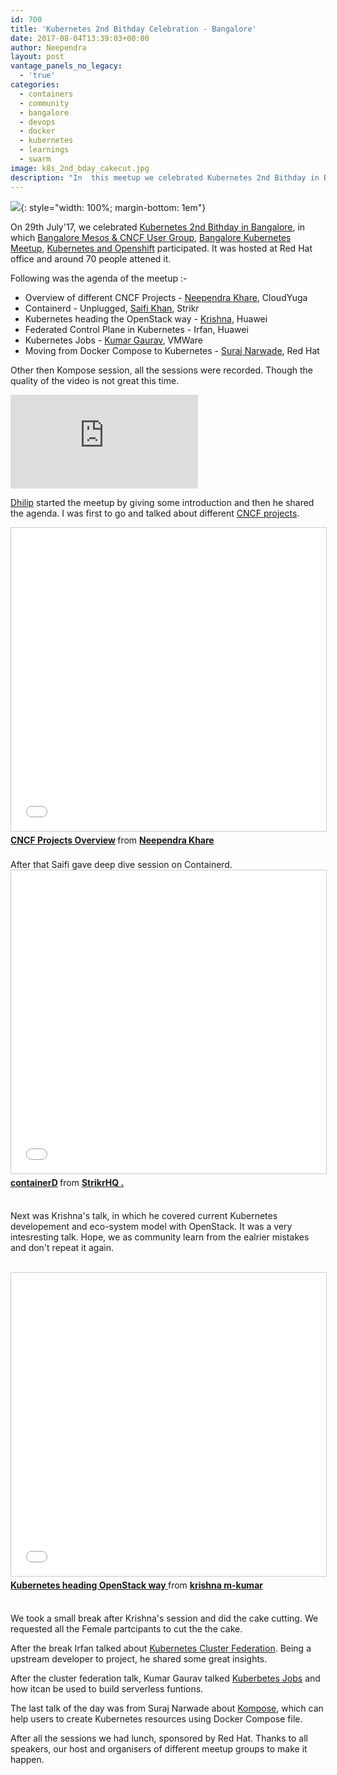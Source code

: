 ```yaml
---
id: 700
title: 'Kubernetes 2nd Bithday Celebration - Bangalore'
date: 2017-08-04T13:39:03+00:00
author: Neependra
layout: post
vantage_panels_no_legacy:
  - 'true'
categories:
  - containers
  - community
  - bangalore
  - devops
  - docker
  - kubernetes
  - learnings
  - swarm
image: k8s_2nd_bday_cakecut.jpg 
description: "In  this meetup we celebrated Kubernetes 2nd Bithday in Bangalore. We had some interesting around CNCF, Kubernetes, Containerd etc"
---
```


![]({{site.baseurl}}/images/blogs/k8s_2nd_bday_cakecut.jpg){: style="width: 100%; margin-bottom: 1em"}

On 29th July'17, we celebrated [Kubernetes 2nd Bithday in Bangalore](https://www.meetup.com/Bangalore-Mesos-cncf-User-Group/events/240781879/), in which
[Bangalore Mesos & CNCF User Group](https://www.meetup.com/Bangalore-Mesos-cncf-User-Group),
[Bangalore Kubernetes Meetup](https://www.meetup.com/Bangalore-Kubernetes-Meetup/),
[Kubernetes and Openshift](https://www.meetup.com/kubernetes-openshift-India-Meetup/) participated. It was hosted at Red Hat office and around 70 people attened it. 

Following was the agenda of the meetup :-

- Overview of different CNCF Projects  -  [Neependra Khare](https://twitter.com/neependra), CloudYuga 
- Containerd - Unplugged,  [Saifi Khan](https://twitter.com/hisaifi), Strikr
- Kubernetes heading the OpenStack way  - [Krishna](https://twitter.com/https://twitter.com/Krish_00), Huawei
- Federated Control Plane in Kubernetes - Irfan, Huawei  
- Kubernetes Jobs - [Kumar Gaurav](https://www.linkedin.com/in/kumar-gaurav-a143aaa/), VMWare
- Moving from Docker Compose to Kubernetes - [Suraj Narwade](https://twitter.com/red_suraj), Red Hat 

Other then Kompose session, all the sessions were recorded. Though the quality of the video is not great this time.  

<iframe class="video" src="https://www.youtube.com/embed/i-X8mLExbeY?rel=0" frameborder="0" align="center" allowfullscreen></iframe>

<br>

[Dhilip](https://www.linkedin.com/in/dhilip-kumar-shankaranarayanan-8b403450/) started the meetup by giving some introduction and then he shared the agenda. I was first to go and talked about different [CNCF projects](https://www.cncf.io).
<iframe src="//www.slideshare.net/slideshow/embed_code/key/H90ckVOqXDQFIV" width="595" height="485" frameborder="0" marginwidth="0" marginheight="0" scrolling="no" style="border:1px solid #CCC; border-width:1px; margin-bottom:5px; max-width: 100%;" allowfullscreen> </iframe> <div style="margin-bottom:5px"> <strong> <a href="//www.slideshare.net/neependra/cncf-projects-overview" title="CNCF Projects Overview" target="_blank">CNCF Projects Overview</a> </strong> from <strong><a target="_blank" href="https://www.slideshare.net/neependra">Neependra Khare</a></strong> </div>

<br>
After that Saifi gave deep dive session on Containerd. 

<iframe src="//www.slideshare.net/slideshow/embed_code/key/ncje5BKUfUOh4l" width="595" height="485" frameborder="0" marginwidth="0" marginheight="0" scrolling="no" style="border:1px solid #CCC; border-width:1px; margin-bottom:5px; max-width: 100%;" allowfullscreen> </iframe> <div style="margin-bottom:5px"> <strong> <a href="//www.slideshare.net/StrikrHQ/containerd" title="containerD" target="_blank">containerD</a> </strong> from <strong><a target="_blank" href="https://www.slideshare.net/StrikrHQ">StrikrHQ .</a></strong> </div>

<br>

Next was Krishna's talk, in which he covered current Kubernetes developement and eco-system model with OpenStack. It was a very intesresting talk. Hope, we as community learn from the ealrier mistakes and don't repeat it again.  

<br>
<iframe src="//www.slideshare.net/slideshow/embed_code/key/1ZXYnnseQ81VMw" width="595" height="485" frameborder="0" marginwidth="0" marginheight="0" scrolling="no" style="border:1px solid #CCC; border-width:1px; margin-bottom:5px; max-width: 100%;" allowfullscreen> </iframe> <div style="margin-bottom:5px"> <strong> <a href="//www.slideshare.net/mKrishnaKumar1/kubernetes-heading-openstack-way" title="Kubernetes heading OpenStack way " target="_blank">Kubernetes heading OpenStack way </a> </strong> from <strong><a target="_blank" href="https://www.slideshare.net/mKrishnaKumar1">krishna m-kumar</a></strong> </div>


<br>

We took a small break after Krishna's session and did the cake cutting. We requested all the Female partcipants to cut the the cake. 

After the break Irfan talked about [Kubernetes Cluster Federation](https://kubernetes.io/docs/concepts/cluster-administration/federation/). Being a upstream developer to project, he shared some great insights. 

After the cluster federation talk, Kumar Gaurav talked [Kuberbetes Jobs](https://kubernetes.io/docs/concepts/workloads/controllers/jobs-run-to-completion/) and how itcan be used to build serverless funtions. 

The last talk of the day was from Suraj Narwade about [Kompose](https://github.com/kubernetes/kompose), which can help users to create Kubernetes resources using Docker Compose file.

After all the sessions we had lunch, sponsored by Red Hat. Thanks to all speakers, our host and organisers of different meetup groups to make it happen. 

<br>


